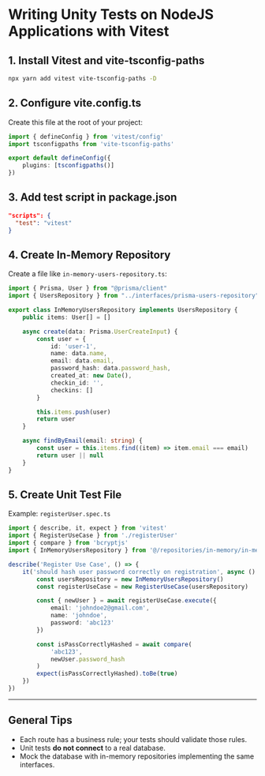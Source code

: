 
# Writing Unity Tests on NodeJS Applications with Vitest

## 1. Install Vitest and vite-tsconfig-paths
```bash
npx yarn add vitest vite-tsconfig-paths -D
```

## 2. Configure vite.config.ts
Create this file at the root of your project:

```ts
import { defineConfig } from 'vitest/config'
import tsconfigpaths from 'vite-tsconfig-paths'

export default defineConfig({
    plugins: [tsconfigpaths()]
})
```

## 3. Add test script in package.json
```json
"scripts": {
  "test": "vitest"
}
```

## 4. Create In-Memory Repository
Create a file like `in-memory-users-repository.ts`:

```ts
import { Prisma, User } from "@prisma/client"
import { UsersRepository } from "../interfaces/prisma-users-repository"

export class InMemoryUsersRepository implements UsersRepository {
    public items: User[] = []

    async create(data: Prisma.UserCreateInput) {
        const user = {
            id: 'user-1',
            name: data.name,
            email: data.email,
            password_hash: data.password_hash,
            created_at: new Date(),
            checkin_id: '',
            checkins: []
        }

        this.items.push(user)
        return user
    }

    async findByEmail(email: string) {
        const user = this.items.find((item) => item.email === email)
        return user || null
    }
}
```

## 5. Create Unit Test File
Example: `registerUser.spec.ts`

```ts
import { describe, it, expect } from 'vitest'
import { RegisterUseCase } from './registerUser'
import { compare } from 'bcryptjs'
import { InMemoryUsersRepository } from '@/repositories/in-memory/in-memory-users-repository'

describe('Register Use Case', () => {
    it('should hash user password correctly on registration', async () => {
        const usersRepository = new InMemoryUsersRepository()
        const registerUseCase = new RegisterUseCase(usersRepository)

        const { newUser } = await registerUseCase.execute({
            email: 'johndoe2@gmail.com',
            name: 'johndoe',
            password: 'abc123'
        })

        const isPassCorrectlyHashed = await compare(
            'abc123',
            newUser.password_hash
        )
        expect(isPassCorrectlyHashed).toBe(true)
    })
})
```

---

## General Tips

- Each route has a business rule; your tests should validate those rules.
- Unit tests **do not connect** to a real database.
- Mock the database with in-memory repositories implementing the same interfaces.